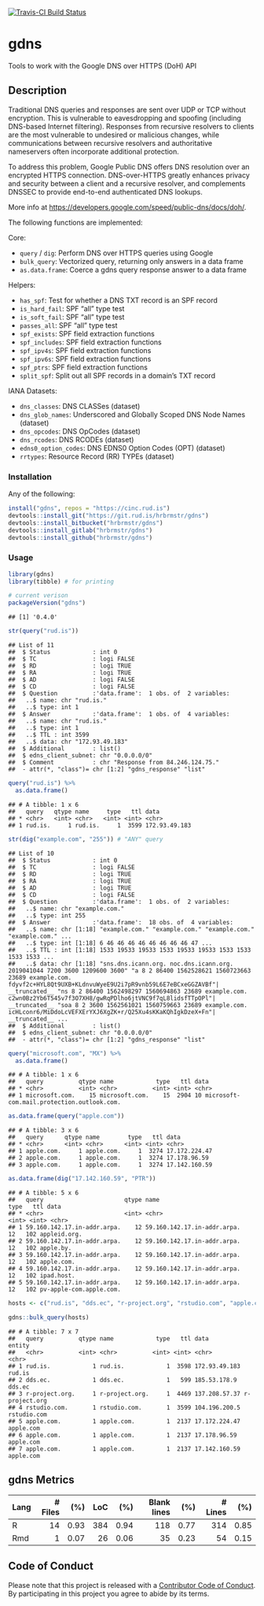 
<!-- README.md is generated from README.Rmd. Please edit that file -->

[![Travis-CI Build
Status](https://travis-ci.org/hrbrmstr/gdns.svg?branch=master)](https://travis-ci.org/hrbrmstr/gdns)

# gdns

Tools to work with the Google DNS over HTTPS (DoH) API

## Description

Traditional DNS queries and responses are sent over UDP or TCP without
encryption. This is vulnerable to eavesdropping and spoofing (including
DNS-based Internet filtering). Responses from recursive resolvers to
clients are the most vulnerable to undesired or malicious changes, while
communications between recursive resolvers and authoritative nameservers
often incorporate additional protection.

To address this problem, Google Public DNS offers DNS resolution over an
encrypted HTTPS connection. DNS-over-HTTPS greatly enhances privacy and
security between a client and a recursive resolver, and complements
DNSSEC to provide end-to-end authenticated DNS lookups.

More info at <https://developers.google.com/speed/public-dns/docs/doh/>.

The following functions are implemented:

Core:

  - `query` / `dig`: Perform DNS over HTTPS queries using Google
  - `bulk_query`: Vectorized query, returning only answers in a data
    frame
  - `as.data.frame`: Coerce a gdns query response answer to a data frame

Helpers:

  - `has_spf`: Test for whether a DNS TXT record is an SPF record
  - `is_hard_fail`: SPF “all” type test
  - `is_soft_fail`: SPF “all” type test
  - `passes_all`: SPF “all” type test
  - `spf_exists`: SPF field extraction functions
  - `spf_includes`: SPF field extraction functions
  - `spf_ipv4s`: SPF field extraction functions
  - `spf_ipv6s`: SPF field extraction functions
  - `spf_ptrs`: SPF field extraction functions
  - `split_spf`: Split out all SPF records in a domain’s TXT record

IANA Datasets:

  - `dns_classes`: DNS CLASSes (dataset)
  - `dns_glob_names`: Underscored and Globally Scoped DNS Node Names
    (dataset)
  - `dns_opcodes`: DNS OpCodes (dataset)
  - `dns_rcodes`: DNS RCODEs (dataset)
  - `edns0_option_codes`: DNS EDNS0 Option Codes (OPT) (dataset)
  - `rrtypes`: Resource Record (RR) TYPEs (dataset)

### Installation

Any of the following:

``` r
install("gdns", repos = "https://cinc.rud.is")
devtools::install_git("https://git.rud.is/hrbrmstr/gdns")
devtools::install_bitbucket("hrbrmstr/gdns")
devtools::install_gitlab("hrbrmstr/gdns")
devtools::install_github("hrbrmstr/gdns")
```

### Usage

``` r
library(gdns)
library(tibble) # for printing

# current verison
packageVersion("gdns")
```

    ## [1] '0.4.0'

``` r
str(query("rud.is"))
```

    ## List of 11
    ##  $ Status            : int 0
    ##  $ TC                : logi FALSE
    ##  $ RD                : logi TRUE
    ##  $ RA                : logi TRUE
    ##  $ AD                : logi FALSE
    ##  $ CD                : logi FALSE
    ##  $ Question          :'data.frame':  1 obs. of  2 variables:
    ##   ..$ name: chr "rud.is."
    ##   ..$ type: int 1
    ##  $ Answer            :'data.frame':  1 obs. of  4 variables:
    ##   ..$ name: chr "rud.is."
    ##   ..$ type: int 1
    ##   ..$ TTL : int 3599
    ##   ..$ data: chr "172.93.49.183"
    ##  $ Additional        : list()
    ##  $ edns_client_subnet: chr "0.0.0.0/0"
    ##  $ Comment           : chr "Response from 84.246.124.75."
    ##  - attr(*, "class")= chr [1:2] "gdns_response" "list"

``` r
query("rud.is") %>% 
  as.data.frame()
```

    ## # A tibble: 1 x 6
    ##   query   qtype name     type   ttl data         
    ## * <chr>   <int> <chr>   <int> <int> <chr>        
    ## 1 rud.is.     1 rud.is.     1  3599 172.93.49.183

``` r
str(dig("example.com", "255")) # "ANY" query
```

    ## List of 10
    ##  $ Status            : int 0
    ##  $ TC                : logi FALSE
    ##  $ RD                : logi TRUE
    ##  $ RA                : logi TRUE
    ##  $ AD                : logi TRUE
    ##  $ CD                : logi FALSE
    ##  $ Question          :'data.frame':  1 obs. of  2 variables:
    ##   ..$ name: chr "example.com."
    ##   ..$ type: int 255
    ##  $ Answer            :'data.frame':  18 obs. of  4 variables:
    ##   ..$ name: chr [1:18] "example.com." "example.com." "example.com." "example.com." ...
    ##   ..$ type: int [1:18] 6 46 46 46 46 46 46 46 46 47 ...
    ##   ..$ TTL : int [1:18] 1533 19533 19533 1533 19533 19533 1533 1533 1533 1533 ...
    ##   ..$ data: chr [1:18] "sns.dns.icann.org. noc.dns.icann.org. 2019041044 7200 3600 1209600 3600" "a 8 2 86400 1562528621 1560723663 23689 example.com. fdyvf2c+HYL8Qt9UXB+KLdnvuWyeE9U2i7pR9vnb59L6E7eBCxeGGZAVBf"| __truncated__ "ns 8 2 86400 1562498297 1560694863 23689 example.com. c2wn0Bz2Yb6T545v7f3O7XH8/gwRqPDlho6jtVNC9f7qL8lidsfTTpOPl"| __truncated__ "soa 8 2 3600 1562561021 1560759663 23689 example.com. icHLconr6/MiDdoLcVEFXErYXJ6XgZK+r/Q25Xu4sKKaKQhIgkDzeX+Fn"| __truncated__ ...
    ##  $ Additional        : list()
    ##  $ edns_client_subnet: chr "0.0.0.0/0"
    ##  - attr(*, "class")= chr [1:2] "gdns_response" "list"

``` r
query("microsoft.com", "MX") %>% 
  as.data.frame()
```

    ## # A tibble: 1 x 6
    ##   query          qtype name            type   ttl data                                         
    ## * <chr>          <int> <chr>          <int> <int> <chr>                                        
    ## 1 microsoft.com.    15 microsoft.com.    15  2904 10 microsoft-com.mail.protection.outlook.com.

``` r
as.data.frame(query("apple.com"))
```

    ## # A tibble: 3 x 6
    ##   query      qtype name        type   ttl data         
    ## * <chr>      <int> <chr>      <int> <int> <chr>        
    ## 1 apple.com.     1 apple.com.     1  3274 17.172.224.47
    ## 2 apple.com.     1 apple.com.     1  3274 17.178.96.59 
    ## 3 apple.com.     1 apple.com.     1  3274 17.142.160.59

``` r
as.data.frame(dig("17.142.160.59", "PTR"))
```

    ## # A tibble: 5 x 6
    ##   query                       qtype name                         type   ttl data                   
    ## * <chr>                       <int> <chr>                       <int> <int> <chr>                  
    ## 1 59.160.142.17.in-addr.arpa.    12 59.160.142.17.in-addr.arpa.    12   102 appleid.org.           
    ## 2 59.160.142.17.in-addr.arpa.    12 59.160.142.17.in-addr.arpa.    12   102 apple.by.              
    ## 3 59.160.142.17.in-addr.arpa.    12 59.160.142.17.in-addr.arpa.    12   102 apple.com.             
    ## 4 59.160.142.17.in-addr.arpa.    12 59.160.142.17.in-addr.arpa.    12   102 ipad.host.             
    ## 5 59.160.142.17.in-addr.arpa.    12 59.160.142.17.in-addr.arpa.    12   102 pv-apple-com.apple.com.

``` r
hosts <- c("rud.is", "dds.ec", "r-project.org", "rstudio.com", "apple.com")

gdns::bulk_query(hosts)
```

    ## # A tibble: 7 x 7
    ##   query          qtype name            type   ttl data          entity       
    ##   <chr>          <int> <chr>          <int> <int> <chr>         <chr>        
    ## 1 rud.is.            1 rud.is.            1  3598 172.93.49.183 rud.is       
    ## 2 dds.ec.            1 dds.ec.            1   599 185.53.178.9  dds.ec       
    ## 3 r-project.org.     1 r-project.org.     1  4469 137.208.57.37 r-project.org
    ## 4 rstudio.com.       1 rstudio.com.       1  3599 104.196.200.5 rstudio.com  
    ## 5 apple.com.         1 apple.com.         1  2137 17.172.224.47 apple.com    
    ## 6 apple.com.         1 apple.com.         1  2137 17.178.96.59  apple.com    
    ## 7 apple.com.         1 apple.com.         1  2137 17.142.160.59 apple.com

## gdns Metrics

| Lang | \# Files |  (%) | LoC |  (%) | Blank lines |  (%) | \# Lines |  (%) |
| :--- | -------: | ---: | --: | ---: | ----------: | ---: | -------: | ---: |
| R    |       14 | 0.93 | 384 | 0.94 |         118 | 0.77 |      314 | 0.85 |
| Rmd  |        1 | 0.07 |  26 | 0.06 |          35 | 0.23 |       54 | 0.15 |

## Code of Conduct

Please note that this project is released with a [Contributor Code of
Conduct](CONDUCT.md). By participating in this project you agree to
abide by its terms.
